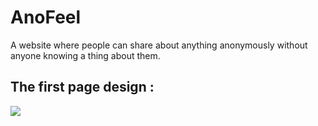 # AnoFeel

A website where people can share about anything anonymously without anyone knowing a thing about them.
## The first page design : 

<img src = https://github.com/soumdatta81/anofeel/blob/abd9c91382a03065437b0d480e8d942fc8492271/first%20page%20design.png>
